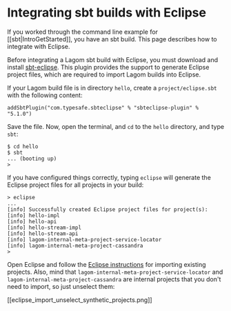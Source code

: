 # Integrating sbt builds with Eclipse

If you worked through the command line example for [[sbt|IntroGetStarted]], you have an sbt build. This page describes how to integrate with Eclipse.

Before integrating a Lagom sbt build with Eclipse, you must download and install [sbt-eclipse](https://github.com/typesafehub/sbteclipse). This plugin provides the support to generate Eclipse project files, which are required to import Lagom builds into Eclipse.

If your Lagom build file is in directory `hello`, create a `project/eclipse.sbt` with the following content:

```
addSbtPlugin("com.typesafe.sbteclipse" % "sbteclipse-plugin" % "5.1.0")
```

Save the file. Now, open the terminal, and `cd` to the `hello` directory, and type `sbt`:

```
$ cd hello
$ sbt
... (booting up)
>
```

If you have configured things correctly, typing `eclipse` will generate the Eclipse project files for all projects in your build:

```
> eclipse
...
[info] Successfully created Eclipse project files for project(s):
[info] hello-impl
[info] hello-api
[info] hello-stream-impl
[info] hello-stream-api
[info] lagom-internal-meta-project-service-locator
[info] lagom-internal-meta-project-cassandra
>
```

Open Eclipse and follow the [Eclipse instructions](http://help.eclipse.org/mars/index.jsp?topic=%2Forg.eclipse.platform.doc.user%2Ftasks%2Ftasks-importproject.htm) for importing existing projects. Also, mind that `lagom-internal-meta-project-service-locator` and `lagom-internal-meta-project-cassandra` are internal projects that you don't need to import, so just unselect them:

[[eclipse_import_unselect_synthetic_projects.png]]
